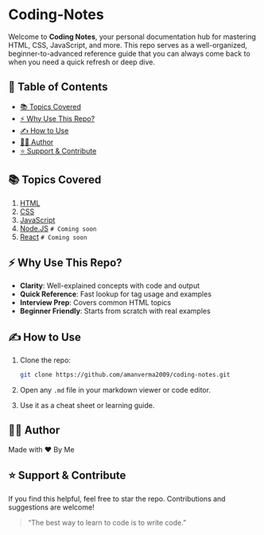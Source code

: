 # Coding-Notes

Welcome to **Coding Notes**, your personal documentation hub for mastering HTML, CSS, JavaScript, and more. This repo serves as a well-organized, beginner-to-advanced reference guide that you can always come back to when you need a quick refresh or deep dive.

## 📑 Table of Contents

* [📚 Topics Covered](#-topics-covered)
* [⚡ Why Use This Repo?](#-why-use-this-repo)
* [✍️ How to Use](#️-how-to-use)
* [🧑‍💻 Author](#-author)
* [⭐️ Support & Contribute](#️-support--contribute)

## 📚 Topics Covered

1. [HTML](./HTML/README.md)
2. [CSS](./CSS/README.md)
3. [JavaScript](./JavaScript/README.md)
4. [Node.JS](./NODE.JS/README.md) `# Coming soon`
5. [React](./REACT/README.md) `# Coming soon`

## ⚡ Why Use This Repo?

* **Clarity**: Well-explained concepts with code and output
* **Quick Reference**: Fast lookup for tag usage and examples
* **Interview Prep**: Covers common HTML topics
* **Beginner Friendly**: Starts from scratch with real examples

## ✍️ How to Use

1. Clone the repo:

    ```bash
    git clone https://github.com/amanverma2009/coding-notes.git
    ```

2. Open any `.md` file in your markdown viewer or code editor.
3. Use it as a cheat sheet or learning guide.

## 🧑‍💻 Author

Made with ❤️ By Me

## ⭐️ Support & Contribute

If you find this helpful, feel free to star the repo. Contributions and suggestions are welcome!

> “The best way to learn to code is to write code.”

